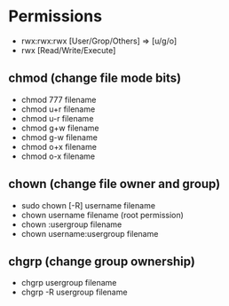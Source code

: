 
# Permissions

- rwx:rwx:rwx [User/Grop/Others] => [u/g/o]
- rwx [Read/Write/Execute]

## chmod (change file mode bits)

- chmod 777 filename
- chmod u+r filename
- chmod u-r filename
- chmod g+w filename
- chmod g-w filename
- chmod o+x filename
- chmod o-x filename

## chown (change file owner and group)

- sudo chown [-R] username filename
- chown username filename (root permission)
- chown :usergroup filename
- chown username:usergroup filename

## chgrp (change group ownership)

- chgrp usergroup filename
- chgrp -R usergroup filename
